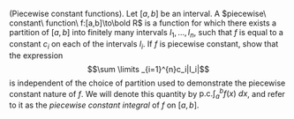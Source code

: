 (Piecewise constant functions). Let $[a,b]$ be an interval. A $piecewise\ constant\ function\ f:[a,b]\to\bold R$ is a function for which there exists a partition of $[a,b]$ into finitely many intervals $I_1,\dots,I_n$, such that $f$ is equal to a constant $c_i$ on each of the intervals $I_i$. If $f$ is piecewise constant, show that the expression 
$$\sum \limits _{i=1}^{n}c_i|I_i|$$
is independent of the choice of partition used to demonstrate the piecewise constant nature of $f$. We will denote this quantity by $\text{p.c.}\int _a^b f(x)\ dx$, and refer to it as the $piecewise\ constant\ integral$ of $f$ on $[a,b]$.
